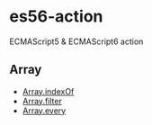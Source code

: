# es56-action

ECMAScript5 &amp; ECMAScript6 action


## Array

- [Array.indexOf](es5/Array/Array.indexOf.md)
- [Array.filter](es5/Array/Array.filter.md)
- [Array.every](es5/Array/Array.every.md)